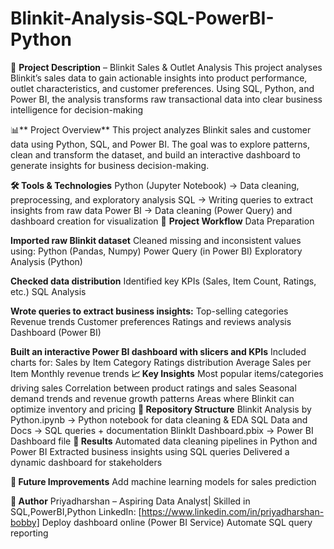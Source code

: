 # Blinkit-Analysis-SQL-PowerBI-Python
📝 **Project Description** – Blinkit Sales &amp; Outlet Analysis  This project analyses Blinkit’s sales data to gain actionable insights into product performance, outlet characteristics, and customer preferences. Using SQL, Python, and Power BI, the analysis transforms raw transactional data into clear business intelligence for decision-making

📊** Project Overview**
This project analyzes Blinkit sales and customer data using Python, SQL, and Power BI.
The goal was to explore patterns, clean and transform the dataset, and build an interactive dashboard to generate insights for business decision-making.

**🛠 Tools & Technologies**
Python (Jupyter Notebook) → Data cleaning, preprocessing, and exploratory analysis
SQL → Writing queries to extract insights from raw data
Power BI → Data cleaning (Power Query) and dashboard creation for visualization
📂 **Project Workflow**
    Data Preparation

**Imported raw Blinkit dataset**
Cleaned missing and inconsistent values using:
Python (Pandas, Numpy)
Power Query (in Power BI)
Exploratory Analysis (Python)

**Checked data distribution**
Identified key KPIs (Sales, Item Count, Ratings, etc.)
SQL Analysis

**Wrote queries to extract business insights:**
Top-selling categories
Revenue trends
Customer preferences
Ratings and reviews analysis
Dashboard (Power BI)

**Built an interactive Power BI dashboard with slicers and KPIs**
Included charts for:
Sales by Item Category
Ratings distribution
Average Sales per Item
Monthly revenue trends
**📈 Key Insights**
Most popular items/categories driving sales
Correlation between product ratings and sales
Seasonal demand trends and revenue growth patterns
Areas where Blinkit can optimize inventory and pricing
**📂 Repository Structure**
Blinkit Analysis by Python.ipynb → Python notebook for data cleaning & EDA
SQL Data and Docs → SQL queries + documentation
BlinkIt Dashboard.pbix → Power BI Dashboard file
**📌 Results**
Automated data cleaning pipelines in Python and Power BI
Extracted business insights using SQL queries
Delivered a dynamic dashboard for stakeholders

**🚀 Future Improvements**
Add machine learning models for sales prediction

**📝 Author**
Priyadharshan – Aspiring Data Analyst| Skilled in SQL,PowerBI,Python
LinkedIn: [https://www.linkedin.com/in/priyadharshan-bobby]
Deploy dashboard online (Power BI Service)
Automate SQL query reporting

